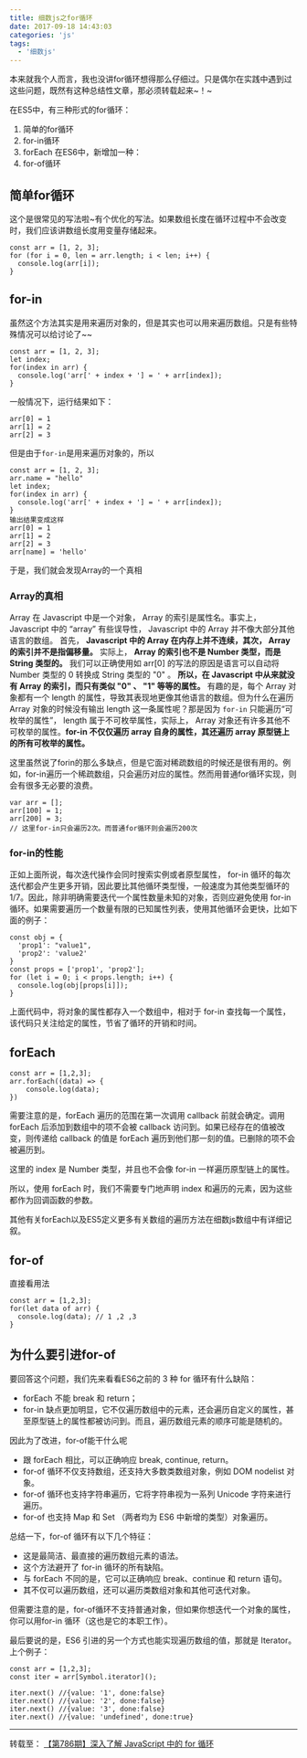 ```yaml
---
title: 细数js之for循环
date: 2017-09-18 14:43:03
categories: 'js'
tags:
  - '细数js'
---
```


本来就我个人而言，我也没讲for循环想得那么仔细过。只是偶尔在实践中遇到过这些问题，既然有这种总结性文章，那必须转载起来~！~
<!-- more -->
在ES5中，有三种形式的for循环：
  1. 简单的for循环
  2. for-in循环
  3. forEach
在ES6中，新增加一种：
  4. for-of循环

## 简单for循环
这个是很常见的写法啦~有个优化的写法。如果数组长度在循环过程中不会改变时，我们应该讲数组长度用变量存储起来。
```
const arr = [1, 2, 3];
for (for i = 0, len = arr.length; i < len; i++) {
  console.log(arr[i]);
}
```

## for-in
虽然这个方法其实是用来遍历对象的，但是其实也可以用来遍历数组。只是有些特殊情况可以给讨论了~~
```
const arr = [1, 2, 3];
let index;
for(index in arr) {
  console.log('arr[' + index + '] = ' + arr[index]);
}
```
一般情况下，运行结果如下：
```
arr[0] = 1
arr[1] = 2
arr[2] = 3
```
但是由于`for-in`是用来遍历对象的，所以
```
const arr = [1, 2, 3];
arr.name = "hello"
let index;
for(index in arr) {
  console.log('arr[' + index + '] = ' + arr[index]);
}
输出结果变成这样
arr[0] = 1
arr[1] = 2
arr[2] = 3
arr[name] = 'hello'
```
于是，我们就会发现Array的一个真相
### Array的真相
Array 在 Javascript 中是一个对象， Array 的索引是属性名。事实上， Javascript 中的 “array” 有些误导性， Javascript 中的 Array 并不像大部分其他语言的数组。
首先， **Javascript 中的 Array 在内存上并不连续，其次， Array 的索引并不是指偏移量。**
实际上， **Array 的索引也不是 Number 类型，而是 String 类型的。** 我们可以正确使用如 arr[0] 的写法的原因是语言可以自动将 Number 类型的 0 转换成 String 类型的 "0" 。
**所以，在 Javascript 中从来就没有 Array 的索引，而只有类似 "0" 、 "1" 等等的属性。** 有趣的是，每个 Array 对象都有一个 length 的属性，导致其表现地更像其他语言的数组。但为什么在遍历 Array 对象的时候没有输出 length 这一条属性呢？那是因为 `for-in` 只能遍历“可枚举的属性”， length 属于不可枚举属性，实际上， Array 对象还有许多其他不可枚举的属性。**for-in 不仅仅遍历 array 自身的属性，其还遍历 array 原型链上的所有可枚举的属性。**

这里虽然说了forin的那么多缺点，但是它面对稀疏数组的时候还是很有用的。例如，for-in遍历一个稀疏数组，只会遍历对应的属性。然而用普通for循环实现，则会有很多无必要的浪费。
```
var arr = [];
arr[100] = 1;
arr[200] = 3;
// 这里for-in只会遍历2次。而普通for循环则会遍历200次
```

### for-in的性能
正如上面所说，每次迭代操作会同时搜索实例或者原型属性， for-in 循环的每次迭代都会产生更多开销，因此要比其他循环类型慢，一般速度为其他类型循环的 1/7。因此，除非明确需要迭代一个属性数量未知的对象，否则应避免使用 for-in 循环。如果需要遍历一个数量有限的已知属性列表，使用其他循环会更快，比如下面的例子：
```
const obj = {
  'prop1': "value1",
  'prop2': 'value2'
}
const props = ['prop1', 'prop2'];
for (let i = 0; i < props.length; i++) {
  console.log(obj[props[i]]);
}
```
上面代码中，将对象的属性都存入一个数组中，相对于 for-in 查找每一个属性，该代码只关注给定的属性，节省了循环的开销和时间。

## forEach
```
const arr = [1,2,3];
arr.forEach((data) => {
    console.log(data);
})
```
需要注意的是，forEach 遍历的范围在第一次调用 callback 前就会确定。调用forEach 后添加到数组中的项不会被 callback 访问到。如果已经存在的值被改变，则传递给 callback 的值是 forEach 遍历到他们那一刻的值。已删除的项不会被遍历到。

这里的 index 是 Number 类型，并且也不会像 for-in 一样遍历原型链上的属性。

所以，使用 forEach 时，我们不需要专门地声明 index 和遍历的元素，因为这些都作为回调函数的参数。

其他有关forEach以及ES5定义更多有关数组的遍历方法在细数js数组中有详细记叙。

## for-of
直接看用法
```
const arr = [1,2,3];
for(let data of arr) {
  console.log(data); // 1 ,2 ,3
}
```
## 为什么要引进for-of
要回答这个问题，我们先来看看ES6之前的 3 种 for 循环有什么缺陷：
- forEach 不能 break 和 return；
- for-in 缺点更加明显，它不仅遍历数组中的元素，还会遍历自定义的属性，甚至原型链上的属性都被访问到。而且，遍历数组元素的顺序可能是随机的。

因此为了改进，for-of能干什么呢
- 跟 forEach 相比，可以正确响应 break, continue, return。
- for-of 循环不仅支持数组，还支持大多数类数组对象，例如 DOM nodelist 对象。
- for-of 循环也支持字符串遍历，它将字符串视为一系列 Unicode 字符来进行遍历。
- for-of 也支持 Map 和 Set （两者均为 ES6 中新增的类型）对象遍历。

总结一下，for-of 循环有以下几个特征：
- 这是最简洁、最直接的遍历数组元素的语法。
- 这个方法避开了 for-in 循环的所有缺陷。
- 与 forEach 不同的是，它可以正确响应 break、continue 和 return 语句。
- 其不仅可以遍历数组，还可以遍历类数组对象和其他可迭代对象。

但需要注意的是，for-of循环不支持普通对象，但如果你想迭代一个对象的属性，你可以用for-in 循环（这也是它的本职工作）。

最后要说的是，ES6 引进的另一个方式也能实现遍历数组的值，那就是 Iterator。上个例子：
```
const arr = [1,2,3];
const iter = arr[Symbol.iterator]();

iter.next() //{value: '1', done:false}
iter.next() //{value: '2', done:false}
iter.next() //{value: '3', done:false}
iter.next() //{value: 'undefined', done:true}
```
----
转载至：
[【第786期】深入了解 JavaScript 中的 for 循环](https://mp.weixin.qq.com/s/BmSeCZFZrpkCGk_mmCYNAQ)
